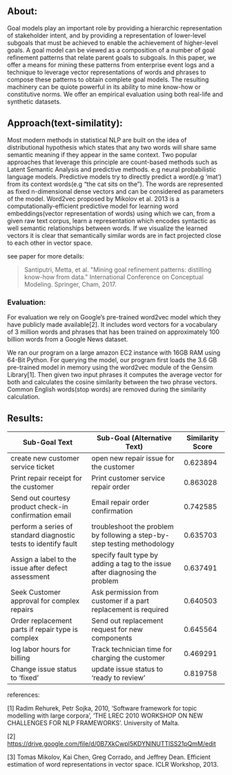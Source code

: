 ## About: 

Goal models play an important role by providing a hierarchic representation of stakeholder intent, and by providing a representation of lower-level subgoals that must be achieved to enable the achievement of higher-level goals. A goal model can be viewed as a composition of a number of goal refinement patterns that relate parent goals to subgoals. In this paper, we offer a means for mining these patterns from enterprise event logs and a technique to leverage vector representations of words and phrases to compose these patterns to obtain complete goal models. The resulting machinery can be quiote powerful in its ability to mine know-how or constitutive norms. We offer an empirical evaluation using both real-life and synthetic datasets.

## Approach(text-similatity): 

Most modern methods in statistical NLP are built on the idea of distributional hypothesis which states that any two words will share same semantic meaning if they appear in the same context. Two popular approaches that leverage this principle are count-based methods such as Latent Semantic Analysis and predictive methods. e.g neural probabilistic language models. Predictive models try to directly predict a word(e.g ‘mat’) from its context words(e.g “the cat sits on the”). The words are represented as fixed n-dimensional dense vectors and can be considered as parameters of the model. Word2vec proposed by Mikolov et al. 2013 is a computationally-efficient predictive model for learning word embeddings(vector representation of words) using which we can, from a given raw text corpus, learn a representation which encodes syntactic as well semantic relationships between words. If we visualize the learned vectors it is clear that semantically similar words are in fact projected close to each other in vector space.  

see paper for more details: 

> Santiputri, Metta, et al. "Mining goal refinement patterns: distilling know-how from data." International Conference on Conceptual Modeling. Springer, Cham, 2017.


### Evaluation:  

For evaluation we rely on Google’s pre-trained word2vec model which they have publicly made available[2]. It includes word vectors for a vocabulary of 3 million words and phrases that has been trained on approximately 100 billion words from a Google News dataset.  

 

We ran our program on a large amazon EC2 instance with 16GB RAM using 64-Bit Python. For querying the model, our program first loads the 3.6 GB pre-trained model in memory using the word2vec module of the Gensim Library[1]. Then given two input phrases it computes the average vector for both and calculates the cosine similarity between the two phrase vectors. Common English words(stop words) are removed during the similarity calculation.  

 

## Results: 
| Sub-Goal Text                                                   | Sub-Goal (Alternative Text)                                                  | Similarity Score |
| --------------------------------------------------------------- | ---------------------------------------------------------------------------- | ---------------- |
| create new customer service ticket                              | open new repair issue for the customer                                       | 0.623894         |
| Print repair receipt for the customer                           | Print customer service repair order                                          | 0.863028         |
| Send out courtesy product check-in confirmation email           | Email repair order confirmation                                              | 0.742585         |
| perform a series of standard diagnostic tests to identify fault | troubleshoot the problem by following a step-by-step testing methodology     | 0.635703         |
| Assign a label to the issue after defect assessment             | specify fault type by adding a tag to the issue after diagnosing the problem | 0.637491         |
| Seek Customer approval for complex repairs                      | Ask permission from customer if a part replacement is required               | 0.640503         |
| Order replacement parts if repair type is complex               | Send out replacement request for new components                              | 0.645564         |
| log labor hours for billing                                     | Track technician time for charging the customer                              | 0.469291         |
| Change issue status to ‘fixed’                                  | update issue status to ‘ready to review’                                     | 0.819758         |


references:  

[1] Radim Rehurek, Petr Sojka, 2010, ‘Software framework for topic modelling with large corpora’, ‘THE LREC 2010 WORKSHOP ON NEW CHALLENGES FOR NLP FRAMEWORKS’. University of Malta.  

[2] https://drive.google.com/file/d/0B7XkCwpI5KDYNlNUTTlSS21pQmM/edit 

[3] Tomas Mikolov, Kai Chen, Greg Corrado, and Jeffrey Dean. Efficient estimation of word representations in vector space. ICLR Workshop, 2013. 

